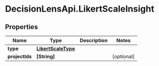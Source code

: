 # DecisionLensApi.LikertScaleInsight

## Properties
Name | Type | Description | Notes
------------ | ------------- | ------------- | -------------
**type** | [**LikertScaleType**](LikertScaleType.md) |  | 
**projectIds** | **[String]** |  | [optional] 


